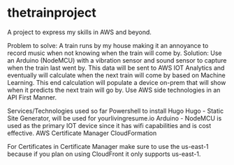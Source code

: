 # thetrainproject
A project to express my skills in AWS and beyond. 

Problem to solve:
A train runs by my house making it an annoyance to record music when not knowing when the train will come by. 
Solution:
Use an Arduino (NodeMCU) with a vibration sensor and sound sensor to capture when the train last went by. This data will be sent to AWS IOT Analytics and eventually will calculate when the next train will come by based on Machine Learning. This end calculation will populate a device on-prem that will show when it predicts the next train will go by. 
Use AWS side technologies in an API First Manner. 



Services/Technologies used so far
Powershell to install Hugo
Hugo - Static Site Generator, will be used for yourlivingresume.io
Arduino - NodeMCU is used as the primary IOT device since it has wifi capabilities and is cost effective. 
AWS Certificate Manager
CloudFormation



For Certificates in Certificate Manager make sure to use the us-east-1 because if you plan on using CloudFront it only supports us-east-1. 
